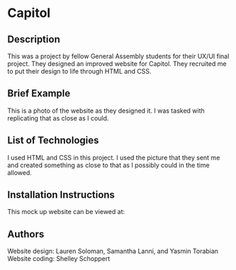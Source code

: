 # Capitol

## Description
This was a project by fellow General Assembly students for their UX/UI final project. They designed an improved website for Capitol.  They recruited me to put their design to life through HTML and CSS. 

## Brief Example
This is a photo of the website as they designed it. I was tasked with replicating that as close as I could.

## List of Technologies
I used HTML and CSS in this project. I used the picture that they sent me and created something as close to that as I possibly could in the time allowed. 

## Installation Instructions
This mock up website can be viewed at: 

## Authors
Website design: Lauren Soloman, Samantha Lanni, and Yasmin Torabian
Website coding: Shelley Schoppert
